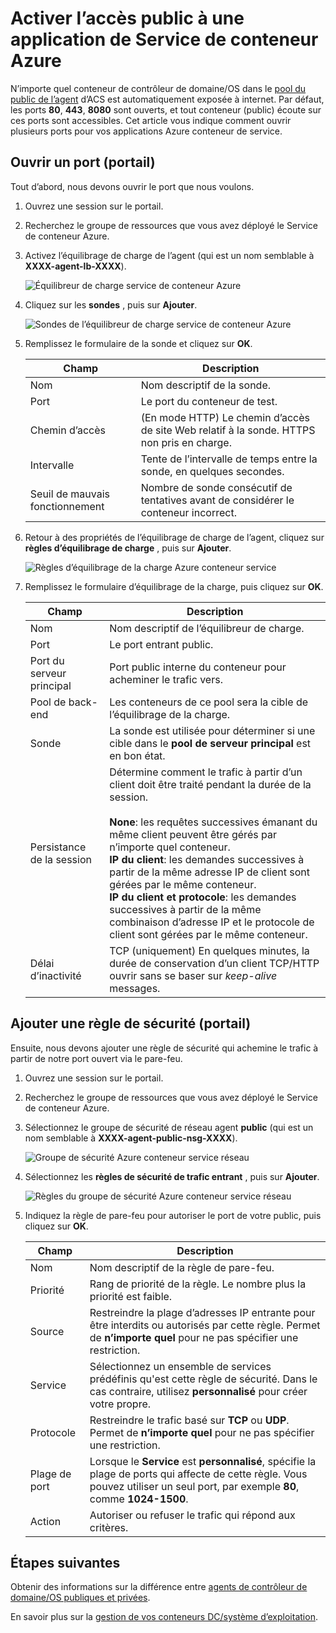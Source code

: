 <properties
   pageTitle="Activer l’accès du Public à une application d’ACS | Microsoft Azure"
   description="Comment faire pour activer l’accès du public à un Service de conteneur Azure."
   services="container-service"
   documentationCenter=""
   authors="Thraka"
   manager="timlt"
   editor=""
   tags="acs, azure-container-service"
   keywords="Services-docker, conteneurs, Micro, Mesos, Azure"/>

<tags
   ms.service="container-service"
   ms.devlang="na"
   ms.topic="article"
   ms.tgt_pltfrm="na"
   ms.workload="na"
   ms.date="08/26/2016"
   ms.author="timlt"/>

# <a name="enable-public-access-to-an-azure-container-service-application"></a>Activer l’accès public à une application de Service de conteneur Azure

N’importe quel conteneur de contrôleur de domaine/OS dans le [pool du public de l’agent](container-service-mesos-marathon-ui.md#deploy-a-docker-formatted-container) d’ACS est automatiquement exposée à internet. Par défaut, les ports **80**, **443**, **8080** sont ouverts, et tout conteneur (public) écoute sur ces ports sont accessibles. Cet article vous indique comment ouvrir plusieurs ports pour vos applications Azure conteneur de service.

## <a name="open-a-port-portal"></a>Ouvrir un port (portail) 

Tout d’abord, nous devons ouvrir le port que nous voulons.

1. Ouvrez une session sur le portail.
2. Recherchez le groupe de ressources que vous avez déployé le Service de conteneur Azure.
3. Activez l’équilibrage de charge de l’agent (qui est un nom semblable à **XXXX-agent-lb-XXXX**).

    ![Équilibreur de charge service de conteneur Azure](media/container-service-dcos-agents/agent-load-balancer.png)

4. Cliquez sur les **sondes** , puis sur **Ajouter**.

    ![Sondes de l’équilibreur de charge service de conteneur Azure](media/container-service-dcos-agents/add-probe.png)

5. Remplissez le formulaire de la sonde et cliquez sur **OK**.

  	| Champ | Description |
  	| ----- | ----------- |
  	| Nom  | Nom descriptif de la sonde. |
  	| Port  | Le port du conteneur de test. |
  	| Chemin d’accès  | (En mode HTTP) Le chemin d’accès de site Web relatif à la sonde. HTTPS non pris en charge. |
  	| Intervalle | Tente de l’intervalle de temps entre la sonde, en quelques secondes. |
  	| Seuil de mauvais fonctionnement | Nombre de sonde consécutif de tentatives avant de considérer le conteneur incorrect. | 
    

6. Retour à des propriétés de l’équilibrage de charge de l’agent, cliquez sur **règles d’équilibrage de charge** , puis sur **Ajouter**.

    ![Règles d’équilibrage de la charge Azure conteneur service](media/container-service-dcos-agents/add-balancer-rule.png)

7. Remplissez le formulaire d’équilibrage de la charge, puis cliquez sur **OK**.

  	| Champ | Description |
  	| ----- | ----------- |
  	| Nom  | Nom descriptif de l’équilibreur de charge. |
  	| Port  | Le port entrant public. |
  	| Port du serveur principal | Port public interne du conteneur pour acheminer le trafic vers. |
  	| Pool de back-end | Les conteneurs de ce pool sera la cible de l’équilibrage de la charge. |
  	| Sonde | La sonde est utilisée pour déterminer si une cible dans le **pool de serveur principal** est en bon état. |
  	| Persistance de la session | Détermine comment le trafic à partir d’un client doit être traité pendant la durée de la session.<br><br>**None**: les requêtes successives émanant du même client peuvent être gérés par n’importe quel conteneur.<br>**IP du client**: les demandes successives à partir de la même adresse IP de client sont gérées par le même conteneur.<br>**IP du client et protocole**: les demandes successives à partir de la même combinaison d’adresse IP et le protocole de client sont gérées par le même conteneur. |
  	| Délai d’inactivité | TCP (uniquement) En quelques minutes, la durée de conservation d’un client TCP/HTTP ouvrir sans se baser sur *keep-alive* messages. |

## <a name="add-a-security-rule-portal"></a>Ajouter une règle de sécurité (portail)

Ensuite, nous devons ajouter une règle de sécurité qui achemine le trafic à partir de notre port ouvert via le pare-feu.

1. Ouvrez une session sur le portail.
2. Recherchez le groupe de ressources que vous avez déployé le Service de conteneur Azure.
3. Sélectionnez le groupe de sécurité de réseau agent **public** (qui est un nom semblable à **XXXX-agent-public-nsg-XXXX**).

    ![Groupe de sécurité Azure conteneur service réseau](media/container-service-dcos-agents/agent-nsg.png)

4. Sélectionnez les **règles de sécurité de trafic entrant** , puis sur **Ajouter**.

    ![Règles du groupe de sécurité Azure conteneur service réseau](media/container-service-dcos-agents/add-firewall-rule.png)

5. Indiquez la règle de pare-feu pour autoriser le port de votre public, puis cliquez sur **OK**.

  	| Champ | Description |
  	| ----- | ----------- |
  	| Nom  | Nom descriptif de la règle de pare-feu. |
  	| Priorité | Rang de priorité de la règle. Le nombre plus la priorité est faible. |
  	| Source | Restreindre la plage d’adresses IP entrante pour être interdits ou autorisés par cette règle. Permet de **n’importe quel** pour ne pas spécifier une restriction. |
  	| Service | Sélectionnez un ensemble de services prédéfinis qu'est cette règle de sécurité. Dans le cas contraire, utilisez **personnalisé** pour créer votre propre. |
  	| Protocole | Restreindre le trafic basé sur **TCP** ou **UDP**. Permet de **n’importe quel** pour ne pas spécifier une restriction. |
  	| Plage de port | Lorsque le **Service** est **personnalisé**, spécifie la plage de ports qui affecte de cette règle. Vous pouvez utiliser un seul port, par exemple **80**, comme **1024-1500**. |
  	| Action | Autoriser ou refuser le trafic qui répond aux critères. |

## <a name="next-steps"></a>Étapes suivantes

Obtenir des informations sur la différence entre [agents de contrôleur de domaine/OS publiques et privées](container-service-dcos-agents.md).

En savoir plus sur la [gestion de vos conteneurs DC/système d’exploitation](container-service-mesos-marathon-ui.md).